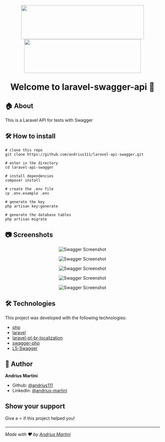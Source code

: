 <h1 align="center">
  <img src="https://res.cloudinary.com/dtfbvvkyp/image/upload/v1566331377/laravel-logolockup-cmyk-red.svg" width="400" height="110">
  <img src="https://res.cloudinary.com/andriusmartini/image/upload/v1595374098/readmes/laravel-api-swagger/swagger_mfhqge.png" width="380" height="110">
  
  <br>
  
  Welcome to laravel-swagger-api 👋
</h1>

## 🏠 About

This is a Laravel API for tests with Swagger

## 🛠 How to install
```shell
# clone this repo
git clone https://github.com/andrius111/laravel-api-swagger.git

# enter in the directory
cd laravel-api-swagger

# install dependencies
composer install

# create the .env file
cp .env.example .env

# generate the key
php artisan key:generate

# generate the database tables
php artisan migrate
```

## 📷 Screenshots
<p align="center">
  <img alt="Swagger Screenshot" src="https://res.cloudinary.com/andriusmartini/image/upload/v1595352383/readmes/laravel-api-swagger/Captura_de_Tela_2020-07-21_a%CC%80s_14.18.20_i7uz1b.png">
</p>

<p align="center">
  <img alt="Swagger Screenshot" src="https://res.cloudinary.com/andriusmartini/image/upload/v1595352383/readmes/laravel-api-swagger/Captura_de_Tela_2020-07-21_a%CC%80s_14.18.33_zxen6q.png">
</p>

<p align="center">
  <img alt="Swagger Screenshot" src="https://res.cloudinary.com/andriusmartini/image/upload/v1595352384/readmes/laravel-api-swagger/Captura_de_Tela_2020-07-21_a%CC%80s_14.24.22_epfqhf.png">
</p>

<p align="center">
  <img alt="Swagger Screenshot" src="https://res.cloudinary.com/andriusmartini/image/upload/v1595352384/readmes/laravel-api-swagger/Captura_de_Tela_2020-07-21_a%CC%80s_14.24.33_qtarzv.png">
</p>

<p align="center">
  <img alt="Swagger Screenshot" src="https://res.cloudinary.com/andriusmartini/image/upload/v1595352385/readmes/laravel-api-swagger/Captura_de_Tela_2020-07-21_a%CC%80s_14.24.49_q2ctwo.png">
</p>

## 🛠 Technologies
This project was developed with the following technologies:
- [php](https://www.php.net/)
- [laravel](https://laravel.com/)
- [laravel-pt-br-localization](https://github.com/lucascudo/laravel-pt-BR-localization)
- [swagger-php](https://github.com/zircote/swagger-php)
- [L5-Swagger](https://github.com/DarkaOnLine/L5-Swagger)

## 👤 Author

**Andrius Martini**

* Github: [@andrius111](https://github.com/andrius111)
* LinkedIn: [@andrius-martini](https://linkedin.com/in/andrius-martini)

## Show your support

Give a ⭐️ if this project helped you!

***
_Made with ❤️  by [Andrius Martini](https://github.com/andrius111)_
